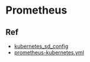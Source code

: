 # Prometheus

## Ref

- [kubernetes_sd_config](https://prometheus.io/docs/prometheus/latest/configuration/configuration/#kubernetes_sd_config)
- [prometheus-kubernetes.yml](https://github.com/prometheus/prometheus/blob/master/documentation/examples/prometheus-kubernetes.yml)
